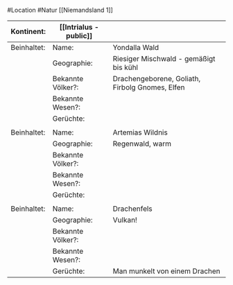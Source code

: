 #Location #Natur [[Niemandsland 1]]

| Kontinent:  | [[Intrialus - public]] |                                                 |
| ----------- | ---------------------- | ----------------------------------------------- |
| Beinhaltet: | Name:                  | Yondalla Wald                                   |
|             | Geographie:            | Riesiger Mischwald - gemäßigt bis kühl          |
|             | Bekannte Völker?:      | Drachengeborene, Goliath, Firbolg Gnomes, Elfen |
|             | Bekannte Wesen?:       |                                                 |
|             | Gerüchte:              |                                                 |
|             |                        |                                                 |
| Beinhaltet: | Name:                  | Artemias Wildnis                                |
|             | Geographie:            | Regenwald, warm                                 |
|             | Bekannte Völker?:      |                                                 |
|             | Bekannte Wesen?:       |                                                 |
|             | Gerüchte:              |                                                 |
|             |                        |                                                 |
| Beinhaltet: | Name:                  | Drachenfels                                     |
|             | Geographie:            | Vulkan!                                         |
|             | Bekannte Völker?:      |                                                 |
|             | Bekannte Wesen?:       |                                                 |
|             | Gerüchte:              | Man munkelt von einem Drachen                   |
